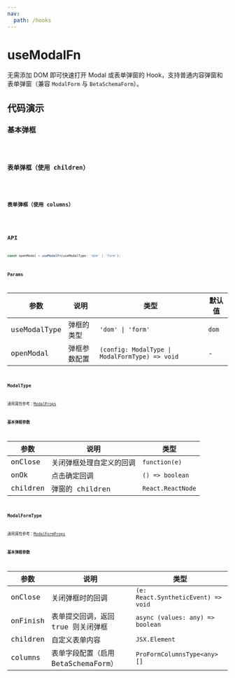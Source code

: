 ```yaml
---
nav:
  path: /hooks
---
```


# useModalFn

无需添加 DOM 即可快速打开 Modal 或表单弹窗的 Hook，支持普通内容弹窗和表单弹窗（兼容 `ModalForm` 与 `BetaSchemaForm`）。

## 代码演示

### 基本弹框

<code hideActions='["CSB"]' src="./demo/demo1.tsx" />

### 表单弹框（使用 children）

<code hideActions='["CSB"]' src="./demo/demo2.tsx" />

### 表单弹框（使用 columns）

<code hideActions='["CSB"]' src="./demo/demo3.tsx" />

## API

```ts
const openModal = useModalFn(useModalType: 'dom' | 'form');

```

### Params

| 参数         | 说明         | 类型                                           | 默认值 |
| ------------ | ------------ | ---------------------------------------------- | ------ |
| useModalType | 弹框的类型   | `'dom' \| 'form'`                              | `dom`  |
| openModal    | 弹框参数配置 | `(config: ModalType \| ModalFormType) => void` | -      |

### ModalType

通用属性参考：[ModalProps](https://ant.design/components/modal-cn#api)

#### 基本弹框参数

| 参数     | 说明                     | 类型              |
| -------- | ------------------------ | ----------------- |
| onClose  | 关闭弹框处理自定义的回调 | `function(e)`     |
| onOk     | 点击确定回调             | `() => boolean`   |
| children | 弹窗的 children          | `React.ReactNode` |

### ModalFormType

通用属性参考：[ModalFormProps](https://procomponents.ant.design/components/modal-form#modalform)

#### 基本弹框参数

| 参数     | 说明                                | 类型                                |
| -------- | ----------------------------------- | ----------------------------------- |
| onClose  | 关闭弹框时的回调                    | `(e: React.SyntheticEvent) => void` |
| onFinish | 表单提交回调，返回 true 则关闭弹框  | `async (values: any) => boolean`    |
| children | 自定义表单内容                      | `JSX.Element`                       |
| columns  | 表单字段配置（启用 BetaSchemaForm） | `ProFormColumnsType<any>[]`         |

